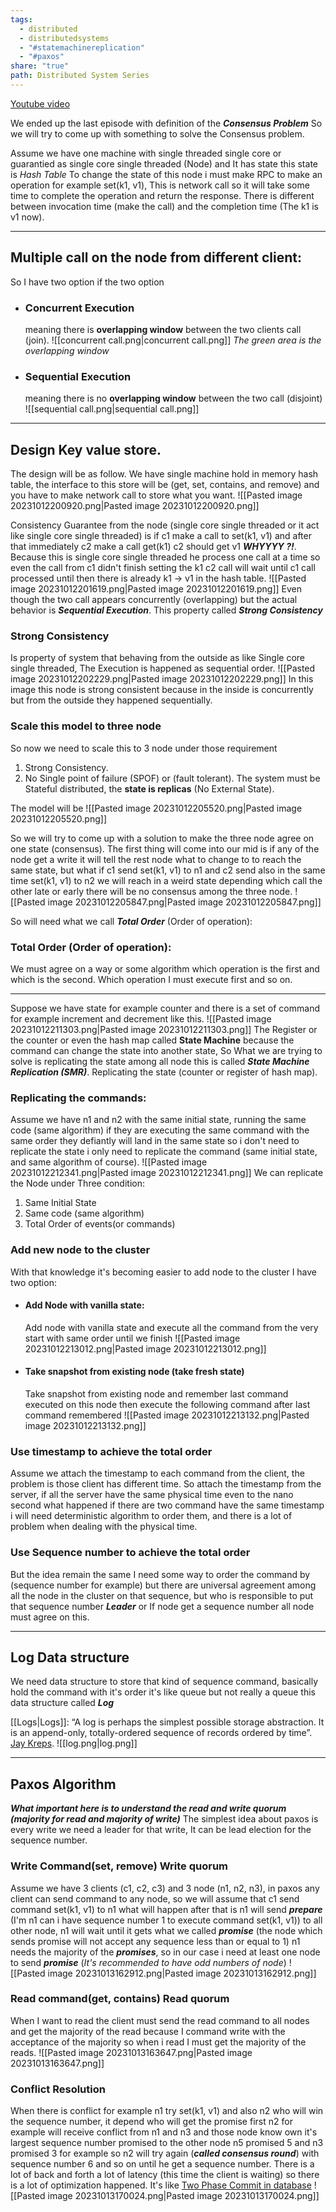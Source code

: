 ```yaml
---
tags:
  - distributed
  - distributedsystems
  - "#statemachinereplication"
  - "#paxos"
share: "true"
path: Distributed System Series
---
```

[Youtube video](https://www.youtube.com/watch?v=j8bLPfCJdSw)

We ended up the last episode with definition of the ***Consensus Problem*** So we will try to come up with something to solve the Consensus problem.

Assume we have one machine with single threaded single core or guarantied as single core single threaded (Node) and It has state this state is *Hash Table* To change the state of this node i must make RPC to make an operation for example set(k1, v1), This is network call so it will take some time to complete the operation and return the response. There is different between invocation time (make the call) and the completion time (The k1 is v1 now).

---
## Multiple call on the node from different client:
So I have two option if the two option
- ### Concurrent Execution 
	meaning there is **overlapping window** between the two clients call (join).
	![[concurrent call.png|concurrent call.png]]
	*The green area is the overlapping window*
- ### Sequential Execution
	meaning there is no **overlapping window** between the two call (disjoint)
	![[sequential call.png|sequential call.png]]

---
## Design Key value store.
The design will be as follow.
We have single machine hold in memory hash table, the interface to this store will be (get, set, contains, and remove) and you have to make network call to store what you want.
![[Pasted image 20231012200920.png|Pasted image 20231012200920.png]]

Consistency Guarantee from the node (single core single threaded or it act like single core single threaded) is if c1 make a call to set(k1, v1) and after that immediately c2 make a call get(k1) c2 should get v1 ***WHYYYY ?!***.
Because this is single core single threaded he process one call at a time so even the call from c1 didn't finish setting the k1 c2 call will wait until c1 call processed until then there is already k1 -> v1 in the hash table.
![[Pasted image 20231012201619.png|Pasted image 20231012201619.png]]
Even though the two call appears concurrently (overlapping) but the actual behavior is ***Sequential Execution***. This property called ***Strong Consistency*** 
### Strong Consistency
Is property of system that behaving from the outside as like Single core single threaded, The Execution is happened as sequential order.
![[Pasted image 20231012202229.png|Pasted image 20231012202229.png]]
In this image this node is strong consistent because in the inside is concurrently but from the outside they happened sequentially.

### Scale this model to three node
So now we need to scale this to 3 node under those requirement 
1. Strong Consistency.
2. No Single point of failure (SPOF) or (fault tolerant). The system must be Stateful distributed, the **state is replicas** (No External State).

The model will be
![[Pasted image 20231012205520.png|Pasted image 20231012205520.png]]

So we will try to come up with a solution to make the three node agree on one state (consensus).
The first thing will come into our mid is if any of the node get a write it will tell the rest node what to change to to reach the same state, but what if c1 send set(k1, v1) to n1 and c2 send also in the same time set(k1, v1) to n2 we will reach in a weird state depending which call the other late or early there will be no consensus among the three node.
![[Pasted image 20231012205847.png|Pasted image 20231012205847.png]]

So will need what we call ***Total Order*** (Order of operation):
### Total Order (Order of operation):
We must agree on a way or some algorithm which operation is the first and which is the second. Which operation I must execute first and so on.

---
Suppose we have state for example counter and there is a set of command for example increment and decrement like this.
![[Pasted image 20231012211303.png|Pasted image 20231012211303.png]]
The Register or the counter or even the hash map called **State Machine** because the command can change the state into another state, So What we are trying to solve is replicating the state among all node this is called ***State Machine Replication (SMR)***. Replicating the state (counter or register of hash map).

### Replicating the commands:
Assume we have n1 and n2 with the same initial state, running the same code (same algorithm) if they are executing the same command with the same order they defiantly will land in the same state so i don't need to replicate the state i only need to replicate the command (same initial state, and same algorithm of course).
![[Pasted image 20231012212341.png|Pasted image 20231012212341.png]]
We can replicate the Node under Three condition:
1. Same Initial State
2. Same code (same algorithm)
3. Total Order of events(or commands)
### Add new node to the cluster
With that knowledge it's becoming easier to add node to the cluster I have two option:
- #### Add Node with vanilla state:
	Add node with vanilla state and execute all the command from the very start with same order until we finish
	![[Pasted image 20231012213012.png|Pasted image 20231012213012.png]]
 
- #### Take snapshot from existing node (take fresh state)
	Take snapshot from existing node and remember last command executed on this node then execute the following command after last command remembered 
	![[Pasted image 20231012213132.png|Pasted image 20231012213132.png]]

### Use timestamp to achieve the total order
Assume we attach the timestamp to each command from the client, the problem is those client has different time.
So attach the timestamp from the server, if all the server have the same physical time even to the nano second what happened if there are two command have the same timestamp i will need deterministic algorithm to order them, and there is a lot of problem when dealing with the physical time.
### Use Sequence number to achieve the total order
But the idea remain the same I need some way to order the command by (sequence number for example) but there are universal agreement among all the node in the cluster on that sequence, but who is responsible to put that sequence number ***Leader*** or If node get a sequence number all node must agree on this.

---
## Log Data structure
We need data structure to store that kind of sequence command, basically hold the command with it's order it's like queue but not really a queue this data structure called ***Log***

[[Logs|Logs]]: “A log is perhaps the simplest possible storage abstraction. It is an append-only, totally-ordered sequence of records ordered by time”. [Jay Kreps](https://engineering.linkedin.com/distributed-systems/log-what-every-software-engineer-should-know-about-real-time-datas-unifying).
![[log.png|log.png]]

---
## Paxos Algorithm
***What important here is to understand the read and write quorum (majority for read and majority of write)***
The simplest idea about paxos is every write we need a leader for that write, It can be lead election for the sequence number.
### Write Command(set, remove) Write quorum 
Assume we have 3 clients (c1, c2, c3) and 3 node (n1, n2, n3), in paxos any client can send command to any node, so we will assume that c1 send command set(k1, v1) to n1 what will happen after that is n1 will send ***prepare*** (I'm n1 can i have sequence number 1 to execute command set(k1, v1)) to all other node, n1 will wait until it gets what we called ***promise*** (the node which sends promise will not accept any sequence less than or equal to 1) n1 needs the majority of the ***promises***, so in our case i need at least one node to send ***promise*** (*It's recommended to have odd numbers of node*) 
![[Pasted image 20231013162912.png|Pasted image 20231013162912.png]]

### Read command(get, contains) Read quorum
When I want to read the client must send the read command to all nodes and get the majority of the read because I command write with the acceptance of the majority so when i read I must get the majority of the reads.
![[Pasted image 20231013163647.png|Pasted image 20231013163647.png]]

### Conflict Resolution
When there is conflict for example n1 try set(k1, v1) and also n2 who will win the sequence number, it depend who will get the promise first n2 for example will receive conflict from n1 and n3 and those node know own it's largest sequence number promised to the other node n5 promised 5 and n3 promised 3 for example so n2 will try again (***called consensus round***) with sequence number 6 and so on until he get a sequence number. There is a lot of back and forth a lot of latency (this time the client is waiting) so there is a lot of optimization happened.
It's like [Two Phase Commit in database](https://martinfowler.com/articles/patterns-of-distributed-systems/two-phase-commit.html)
![[Pasted image 20231013170024.png|Pasted image 20231013170024.png]]
